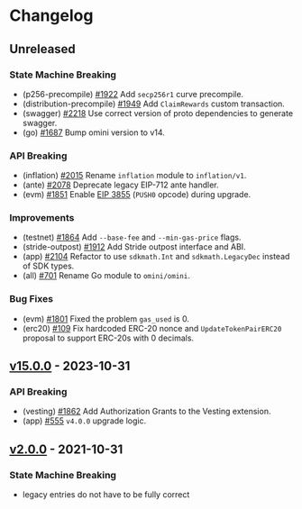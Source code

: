 <!--
Some comments at head of file...
-->
# Changelog

## Unreleased

### State Machine Breaking

- (p256-precompile) [#1922](https://github.com/omini/omini/pull/1922) Add `secp256r1` curve precompile.
- (distribution-precompile) [#1949](https://github.com/omini/omini/pull/1949) Add `ClaimRewards` custom transaction.
- (swagger) [#2218](https://github.com/omini/omini/pull/2218) Use correct version of proto dependencies to generate swagger.
- (go) [#1687](https://github.com/omini/omini/pull/1687) Bump omini version to v14.

### API Breaking

- (inflation) [#2015](https://github.com/omini/omini/pull/2015) Rename `inflation` module to `inflation/v1`.
- (ante) [#2078](https://github.com/omini/omini/pull/2078) Deprecate legacy EIP-712 ante handler.
- (evm) [#1851](https://github.com/omini/omini/pull/1851) Enable [EIP 3855](https://eips.ethereum.org/EIPS/eip-3855) (`PUSH0` opcode) during upgrade.

### Improvements

- (testnet) [#1864](https://github.com/omini/omini/pull/1864) Add `--base-fee` and `--min-gas-price` flags.
- (stride-outpost) [#1912](https://github.com/omini/omini/pull/1912) Add Stride outpost interface and ABI.
- (app) [#2104](https://github.com/omini/omini/pull/2104) Refactor to use `sdkmath.Int` and `sdkmath.LegacyDec` instead of SDK types.
- (all) [#701](https://github.com/omini/omini/pull/701) Rename Go module to `omini/omini`.

### Bug Fixes

- (evm) [#1801](https://github.com/omini/omini/pull/1801) Fixed the problem `gas_used` is 0.
- (erc20) [#109](https://github.com/omini/omini/pull/109) Fix hardcoded ERC-20 nonce and `UpdateTokenPairERC20` proposal to support ERC-20s with 0 decimals.

## [v15.0.0](https://github.com/omini/omini/releases/tag/v15.0.0) - 2023-10-31

### API Breaking

- (vesting) [#1862](https://github.com/omini/omini/pull/1862) Add Authorization Grants to the Vesting extension.
- (app) [#555](https://github.com/omini/omini/pull/555) `v4.0.0` upgrade logic.

## [v2.0.0](https://github.com/omini/omini/releases/tag/v2.0.0) - 2021-10-31

### State Machine Breaking

- legacy entries do not have to be fully correct
